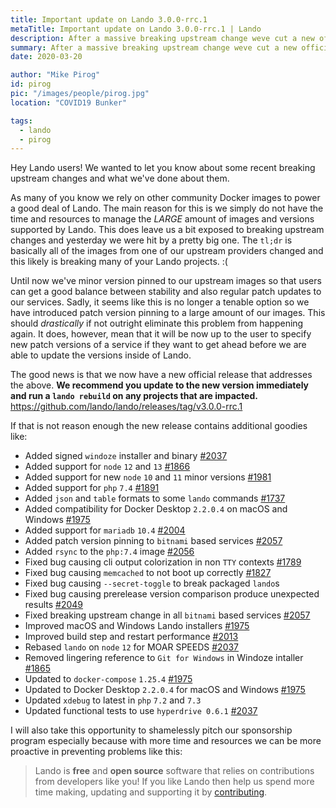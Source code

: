 ```yaml
---
title: Important update on Lando 3.0.0-rrc.1
metaTitle: Important update on Lando 3.0.0-rrc.1 | Lando
description: After a massive breaking upstream change weve cut a new official release and locked things down for the future.
summary: After a massive breaking upstream change weve cut a new official release and locked things down for the future.
date: 2020-03-20

author: "Mike Pirog"
id: pirog
pic: "/images/people/pirog.jpg"
location: "COVID19 Bunker"

tags:
  - lando
  - pirog
---
```


Hey Lando users! We wanted to let you know about some recent breaking upstream changes and what we've done about them.

As many of you know we rely on other community Docker images to power a good deal of Lando. The main reason for this is we simply do not have the time and resources to manage the _LARGE_ amount of images and versions supported by Lando. This does leave us a bit exposed to breaking upstream changes and yesterday we were hit by a pretty big one. The `tl;dr` is basically all of the images from one of our upstream providers changed and this likely is breaking many of your Lando projects. :(

Until now we've minor version pinned to our upstream images so that users can get a good balance between stability and also regular patch updates to our services. Sadly, it seems like this is no longer a tenable option so we have introduced patch version pinning to a large amount of our images. This should _drastically_ if not outright eliminate this problem from happening again. It does, however, mean that it will be now up to the user to specify new patch versions of a service if they want to get ahead before we are able to update the versions inside of Lando.

The good news is that we now have a new official release that addresses the above. **We recommend you update to the new version immediately and run a `lando rebuild` on any projects that are impacted.**
<https://github.com/lando/lando/releases/tag/v3.0.0-rrc.1>

If that is not reason enough the new release contains additional goodies like:

* Added signed `windoze` installer and binary [#2037](https://github.com/lando/lando/issues/2037)
* Added support for `node` `12` and `13` [#1866](https://github.com/lando/lando/issues/1866)
* Added support for new `node` `10` and `11` minor versions [#1981](https://github.com/lando/lando/issues/1981)
* Added support for `php` `7.4` [#1891](https://github.com/lando/lando/pull/1892)
* Added `json` and `table` formats to some `lando` commands [#1737](https://github.com/lando/lando/issues/1737)
* Added compatibility for Docker Desktop `2.2.0.4` on macOS and Windows [#1975](https://github.com/lando/lando/issues/1975)
* Added support for `mariadb` `10.4` [#2004](https://github.com/lando/lando/issues/2004)
* Added patch version pinning to `bitnami` based services [#2057](https://github.com/lando/lando/issues/2057)
* Added `rsync` to the `php:7.4` image [#2056](https://github.com/lando/lando/issues/2056)
* Fixed bug causing cli output colorization in non `TTY` contexts [#1789](https://github.com/lando/lando/issues/1789)
* Fixed bug causing `memcached` to not boot up correctly [#1827](https://github.com/lando/lando/issues/1827)
* Fixed bug causing `--secret-toggle` to break packaged `lando`s
* Fixed bug causing prerelease version comparison produce unexpected results [#2049](https://github.com/lando/lando/issues/2049)
* Fixed breaking upstream change in all `bitnami` based services [#2057](https://github.com/lando/lando/issues/2057)
* Improved macOS and Windows Lando installers [#1975](https://github.com/lando/lando/issues/1975)
* Improved build step and restart performance [#2013](https://github.com/lando/lando/issues/2013)
* Rebased `lando` on `node` `12` for MOAR SPEEDS [#2037](https://github.com/lando/lando/issues/2037)
* Removed lingering reference to `Git for Windows` in Windoze intaller [#1865](https://github.com/lando/lando/issues/1865)
* Updated to `docker-compose` `1.25.4` [#1975](https://github.com/lando/lando/issues/1975)
* Updated to Docker Desktop `2.2.0.4` for macOS and Windows [#1975](https://github.com/lando/lando/issues/1975)
* Updated `xdebug` to latest in `php` `7.2` and `7.3`
* Updated functional tests to use `hyperdrive 0.6.1` [#2037](https://github.com/lando/lando/issues/2037)

I will also take this opportunity to shamelessly pitch our sponsorship program especially because with more time and resources we can be more proactive in preventing problems like this:

> Lando is **free** and **open source** software that relies on contributions from developers like you! If you like Lando then help us spend more time making, updating and supporting it by [contributing](https://github.com/sponsors/lando).
